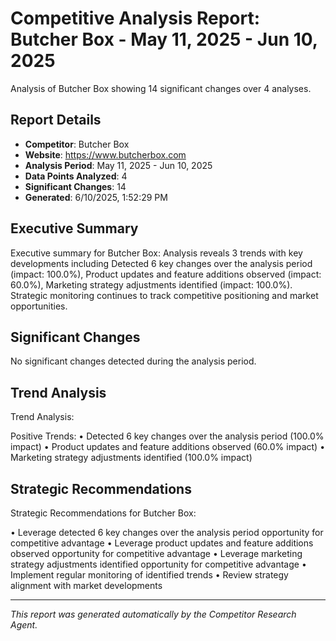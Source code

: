 # Competitive Analysis Report: Butcher Box - May 11, 2025 - Jun 10, 2025

Analysis of Butcher Box showing 14 significant changes over 4 analyses.

## Report Details

- **Competitor**: Butcher Box
- **Website**: https://www.butcherbox.com
- **Analysis Period**: May 11, 2025 - Jun 10, 2025
- **Data Points Analyzed**: 4
- **Significant Changes**: 14
- **Generated**: 6/10/2025, 1:52:29 PM

## Executive Summary

Executive summary for Butcher Box: Analysis reveals 3 trends with key developments including Detected 6 key changes over the analysis period (impact: 100.0%), Product updates and feature additions observed (impact: 60.0%), Marketing strategy adjustments identified (impact: 100.0%). Strategic monitoring continues to track competitive positioning and market opportunities.

## Significant Changes

No significant changes detected during the analysis period.

## Trend Analysis

Trend Analysis:

Positive Trends:
• Detected 6 key changes over the analysis period (100.0% impact)
• Product updates and feature additions observed (60.0% impact)
• Marketing strategy adjustments identified (100.0% impact)

## Strategic Recommendations

Strategic Recommendations for Butcher Box:

• Leverage detected 6 key changes over the analysis period opportunity for competitive advantage
• Leverage product updates and feature additions observed opportunity for competitive advantage
• Leverage marketing strategy adjustments identified opportunity for competitive advantage
• Implement regular monitoring of identified trends
• Review strategy alignment with market developments

---

*This report was generated automatically by the Competitor Research Agent.*
